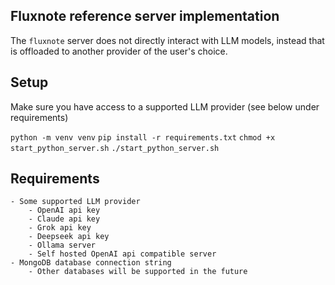 ## Fluxnote reference server implementation
The `fluxnote` server does not directly interact with LLM models, instead that is offloaded to another provider of the user's choice. 

## Setup
Make sure you have access to a supported LLM provider (see below under requirements)

`python -m venv venv`
`pip install -r requirements.txt`
`chmod +x start_python_server.sh`
`./start_python_server.sh`

## Requirements
    - Some supported LLM provider
        - OpenAI api key
        - Claude api key
        - Grok api key
        - Deepseek api key
        - Ollama server
        - Self hosted OpenAI api compatible server
    - MongoDB database connection string
        - Other databases will be supported in the future